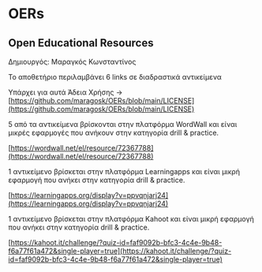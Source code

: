 # OERs
## Open Educational Resources

Δημιουργός: Μαραγκός Κωνσταντίνος

Το αποθετήριο περιλαμβάνει 6 links σε διαδραστικά αντικείμενα

Υπάρχει για αυτά Άδεια Χρήσης -> [https://github.com/maragosk/OERs/blob/main/LICENSE](https://github.com/maragosk/OERs/blob/main/LICENSE)

5 από τα αντικείμενα βρίσκονται στην πλατφόρμα WordWall και είναι μικρές εφαρμογές που ανήκουν στην κατηγορία drill & practice.

[https://wordwall.net/el/resource/72367788](https://wordwall.net/el/resource/72367788)

1 αντικείμενο βρίσκεται στην πλατφόρμα Learningapps και είναι μικρή εφαρμογή που ανήκει στην κατηγορία drill & practice.

[https://learningapps.org/display?v=ppvqnjarj24](https://learningapps.org/display?v=ppvqnjarj24)

1 αντικείμενο βρίσκεται στην πλατφόρμα Kahoot και είναι μικρή εφαρμογή που ανήκει στην κατηγορία drill & practice.

[https://kahoot.it/challenge/?quiz-id=faf9092b-bfc3-4c4e-9b48-f6a77f61a472&single-player=true](https://kahoot.it/challenge/?quiz-id=faf9092b-bfc3-4c4e-9b48-f6a77f61a472&single-player=true)
